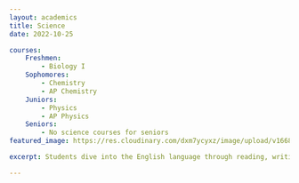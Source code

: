```yaml
---
layout: academics
title: Science
date: 2022-10-25

courses:
    Freshmen: 
        - Biology I
    Sophomores:
        - Chemistry 
        - AP Chemistry 
    Juniors:
        - Physics
        - AP Physics
    Seniors:
        - No science courses for seniors
featured_image: https://res.cloudinary.com/dxm7ycyxz/image/upload/v1668016850/2022/03/science-image_xgshcl.jpg

excerpt: Students dive into the English language through reading, writing, and theory.

---
```


